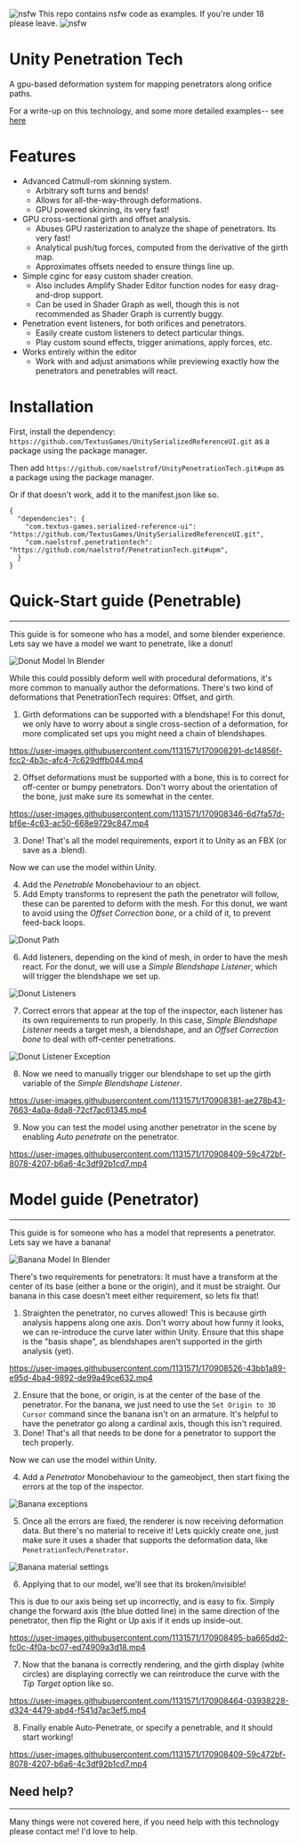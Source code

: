 ![nsfw](18.png) This repo contains nsfw code as examples. If you're under 18 please leave. ![nsfw](18.png)

# Unity Penetration Tech

A gpu-based deformation system for mapping penetrators along orifice paths.

For a write-up on this technology, and some more detailed examples-- see [here](https://koboldkare.com/penetrationtech.php)

# Features

* Advanced Catmull-rom skinning system.
  - Arbitrary soft turns and bends!
  - Allows for all-the-way-through deformations.
  - GPU powered skinning, its very fast!
* GPU cross-sectional girth and offset analysis.
  - Abuses GPU rasterization to analyze the shape of penetrators. Its very fast!
  - Analytical push/tug forces, computed from the derivative of the girth map.
  - Approximates offsets needed to ensure things line up.
* Simple cginc for easy custom shader creation.
  - Also includes Amplify Shader Editor function nodes for easy drag-and-drop support.
  - Can be used in Shader Graph as well, though this is not recommended as Shader Graph is currently buggy.
* Penetration event listeners, for both orifices and penetrators.
  - Easily create custom listeners to detect particular things.
  - Play custom sound effects, trigger animations, apply forces, etc.
* Works entirely within the editor
  - Work with and adjust animations while previewing exactly how the penetrators and penetrables will react.

# Installation

First, install the dependency: `https://github.com/TextusGames/UnitySerializedReferenceUI.git` as a package using the package manager.

Then add `https://github.com/naelstrof/UnityPenetrationTech.git#upm` as a package using the package manager.

Or if that doesn't work, add it to the manifest.json like so.

```
{
  "dependencies": {
    "com.textus-games.serialized-reference-ui": "https://github.com/TextusGames/UnitySerializedReferenceUI.git",
    "com.naelstrof.penetrationtech": "https://github.com/naelstrof/PenetrationTech.git#upm",
  }
}
```

# Quick-Start guide (Penetrable)

---

This guide is for someone who has a model, and some blender experience.
Lets say we have a model we want to penetrate, like a donut!

![Donut Model In Blender](tutorialimages/donutBlender.png)

While this could possibly deform well with procedural deformations, it's more common to manually author the deformations. There's two kind of deformations that PenetrationTech requires: Offset, and girth.

1. Girth deformations can be supported with a blendshape!
 For this donut, we only have to worry about a single cross-section of a deformation,
 for more complicated set ups you might need a chain of blendshapes.

https://user-images.githubusercontent.com/1131571/170908291-dc14856f-fcc2-4b3c-afc4-7c629dffb044.mp4

2. Offset deformations must be supported with a bone, this is to correct for off-center or bumpy penetrators.
 Don't worry about the orientation of the bone, just make sure its somewhat in the center.

https://user-images.githubusercontent.com/1131571/170908346-6d7fa57d-bf6e-4c63-ac50-668e9729c847.mp4

3. Done! That's all the model requirements, export it to Unity as an FBX (or save as a .blend).

Now we can use the model within Unity.

4. Add the *Penetrable* Monobehaviour to an object.
5. Add Empty transforms to represent the path the penetrator will follow, these can be parented to deform with the mesh.
 For this donut, we want to avoid using the *Offset Correction bone*, or a child of it, to prevent feed-back loops.

![Donut Path](tutorialimages/donutpath.png) 

6. Add listeners, depending on the kind of mesh, in order to have the mesh react.
 For the donut, we will use a *Simple Blendshape Listener*, which will trigger the blendshape we set up.

![Donut Listeners](tutorialimages/donutAddListener.png)

7. Correct errors that appear at the top of the inspector, each listener has its own requirements to run properly.
 In this case, *Simple Blendshape Listener* needs a target mesh, a blendshape,
 and an *Offset Correction bone* to deal with off-center penetrations.

![Donut Listener Exception](tutorialimages/donutListenerException.png)

8. Now we need to manually trigger our blendshape to set up the girth variable of the *Simple Blendshape Listener*.

https://user-images.githubusercontent.com/1131571/170908381-ae278b43-7663-4a0a-8da8-72cf7ac61345.mp4

9. Now you can test the model using another penetrator in the scene by enabling *Auto penetrate* on the penetrator.


https://user-images.githubusercontent.com/1131571/170908409-59c472bf-8078-4207-b6a6-4c3df92b1cd7.mp4


# Model guide (Penetrator)

---

This guide is for someone who has a model that represents a penetrator. Lets say we have a banana!

![Banana Model In Blender](tutorialimages/bananaBlender.png)

There's two requirements for penetrators: It must have a transform at the center of its base (either a bone or the origin), and it must be straight.
Our banana in this case doesn't meet either requirement, so lets fix that!

1. Straighten the penetrator, no curves allowed! This is because girth analysis happens along one axis.
Don't worry about how funny it looks, we can re-introduce the curve later within Unity.
Ensure that this shape is the "basis shape", as blendshapes aren't supported in the girth analysis (yet).

https://user-images.githubusercontent.com/1131571/170908526-43bb1a89-e95d-4ba4-9892-de99a49ce632.mp4

2. Ensure that the bone, or origin, is at the center of the base of the penetrator. 
For the banana, we just need to use the `Set Origin to 3D Cursor` command since the banana isn't on an armature.
It's helpful to have the penetrator go along a cardinal axis, though this isn't required.
3. Done! That's all that needs to be done for a penetrator to support the tech properly.

Now we can use the model within Unity.

4. Add a *Penetrator* Monobehaviour to the gameobject, then start fixing the errors at the top of the inspector.

![Banana exceptions](tutorialimages/bananaExceptions.png)

5. Once all the errors are fixed, the renderer is now receiving deformation data. But there's no material to receive it!
Lets quickly create one, just make sure it uses a shader that supports the deformation data, like `PenetrationTech/Penetrator`.

![Banana material settings](tutorialimages/bananaMaterial.png)

6. Applying that to our model, we'll see that its broken/invisible!

This is due to our axis being set up incorrectly, and is easy to fix.
Simply change the forward axis (the blue dotted line) in the same direction of the penetrator,
then flip the Right or Up axis if it ends up inside-out.

https://user-images.githubusercontent.com/1131571/170908495-ba665dd2-fc0c-4f0a-bc07-ed74909a3d18.mp4

7. Now that the banana is correctly rendering, and the girth display (white circles) are displaying correctly
we can reintroduce the curve with the *Tip Target* option like so.
 
https://user-images.githubusercontent.com/1131571/170908464-03938228-d324-4479-abd4-f541d7ac3ef5.mp4

8. Finally enable Auto-Penetrate, or specify a penetrable, and it should start working!

https://user-images.githubusercontent.com/1131571/170908409-59c472bf-8078-4207-b6a6-4c3df92b1cd7.mp4

## Need help?

---

Many things were not covered here, if you need help with this technology please contact me! I'd love to help.

